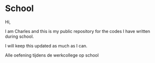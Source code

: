 # School
Hi,

I am Charles and this is my public repository for the codes I have written during school.

I will keep this updated as much as I can.


Alle oefening tijdens de werkcollege op school
